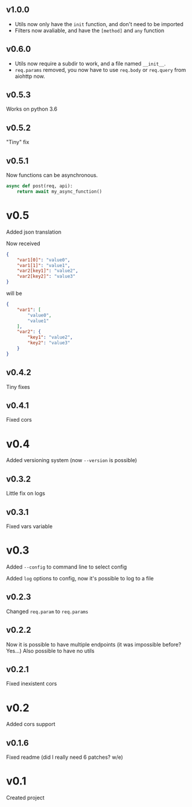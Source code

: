 ## v1.0.0
 * Utils now only have the `init` function, and don't need to be imported
 * Filters now avaliable, and have the `[method]` and `any` function

## v0.6.0
 * Utils now require a subdir to work, and a file named `__init__`.
 * `req.params` removed, you now have to use `req.body` or `req.query` from aiohttp now.

## v0.5.3
Works on python 3.6

## v0.5.2
"Tiny" fix

## v0.5.1
Now functions can be asynchronous.
```python
async def post(req, api):
    return await my_async_function()
```

# v0.5
Added json translation

Now received
```json
{
    "var1[0]": "value0", 
    "var1[1]": "value1",
    "var2[key1]": "value2",
    "var2[key2]": "value3"
}
```
will be
```json
{
    "var1": [
        "value0", 
        "value1"
    ],
    "var2": {
        "key1": "value2",
        "key2": "value3"
    }
}
```

## v0.4.2
Tiny fixes

## v0.4.1
Fixed cors

# v0.4
Added versioning system (now `--version` is possible)

## v0.3.2
Little fix on logs

## v0.3.1
Fixed vars variable

# v0.3
Added `--config` to command line to select config

Added `log` options to config, now it's possible to log to a file

## v0.2.3
Changed `req.param` to `req.params`

## v0.2.2
Now it is possible to have multiple endpoints (it was impossible before? Yes...)
Also possible to have no utils

## v0.2.1
Fixed inexistent cors

# v0.2
Added cors support

## v0.1.6
Fixed readme (did I really need 6 patches? w/e)

# v0.1
Created project